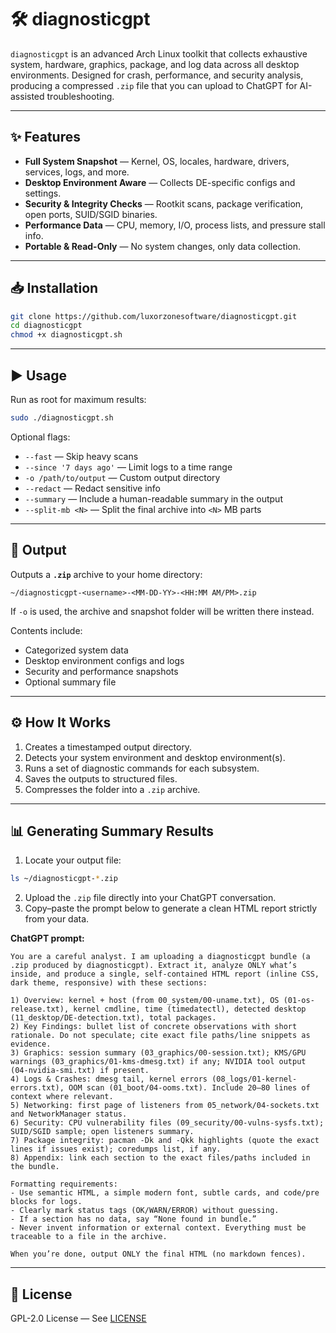 # 🛠️ diagnosticgpt

`diagnosticgpt` is an advanced Arch Linux toolkit that collects exhaustive system, hardware, graphics, package, and log data across all desktop environments. Designed for crash, performance, and security analysis, producing a compressed `.zip` file that you can upload to ChatGPT for AI-assisted troubleshooting.

---

## ✨ Features

* **Full System Snapshot** — Kernel, OS, locales, hardware, drivers, services, logs, and more.
* **Desktop Environment Aware** — Collects DE-specific configs and settings.
* **Security & Integrity Checks** — Rootkit scans, package verification, open ports, SUID/SGID binaries.
* **Performance Data** — CPU, memory, I/O, process lists, and pressure stall info.
* **Portable & Read-Only** — No system changes, only data collection.

---

## 📥 Installation

```bash
git clone https://github.com/luxorzonesoftware/diagnosticgpt.git
cd diagnosticgpt
chmod +x diagnosticgpt.sh
```

---

## ▶️ Usage

Run as root for maximum results:

```bash
sudo ./diagnosticgpt.sh
```

Optional flags:

* `--fast` — Skip heavy scans
* `--since '7 days ago'` — Limit logs to a time range
* `-o /path/to/output` — Custom output directory
* `--redact` — Redact sensitive info
* `--summary` — Include a human-readable summary in the output
* `--split-mb <N>` — Split the final archive into `<N>` MB parts

---

## 📂 Output

Outputs a **`.zip`** archive to your home directory:

```
~/diagnosticgpt-<username>-<MM-DD-YY>-<HH:MM AM/PM>.zip
```

If `-o` is used, the archive and snapshot folder will be written there instead.

Contents include:

* Categorized system data
* Desktop environment configs and logs
* Security and performance snapshots
* Optional summary file

---

## ⚙️ How It Works

1. Creates a timestamped output directory.
2. Detects your system environment and desktop environment(s).
3. Runs a set of diagnostic commands for each subsystem.
4. Saves the outputs to structured files.
5. Compresses the folder into a `.zip` archive.

---

## 📊 Generating Summary Results

1. Locate your output file:

```bash
ls ~/diagnosticgpt-*.zip
```

2. Upload the `.zip` file directly into your ChatGPT conversation.
3. Copy–paste the prompt below to generate a clean HTML report strictly from your data.

**ChatGPT prompt:**

```
You are a careful analyst. I am uploading a diagnosticgpt bundle (a .zip produced by diagnosticgpt). Extract it, analyze ONLY what’s inside, and produce a single, self-contained HTML report (inline CSS, dark theme, responsive) with these sections:

1) Overview: kernel + host (from 00_system/00-uname.txt), OS (01-os-release.txt), kernel cmdline, time (timedatectl), detected desktop (11_desktop/DE-detection.txt), total packages.
2) Key Findings: bullet list of concrete observations with short rationale. Do not speculate; cite exact file paths/line snippets as evidence.
3) Graphics: session summary (03_graphics/00-session.txt); KMS/GPU warnings (03_graphics/01-kms-dmesg.txt) if any; NVIDIA tool output (04-nvidia-smi.txt) if present.
4) Logs & Crashes: dmesg tail, kernel errors (08_logs/01-kernel-errors.txt), OOM scan (01_boot/04-ooms.txt). Include 20–80 lines of context where relevant.
5) Networking: first page of listeners from 05_network/04-sockets.txt and NetworkManager status.
6) Security: CPU vulnerability files (09_security/00-vulns-sysfs.txt); SUID/SGID sample; open listeners summary.
7) Package integrity: pacman -Dk and -Qkk highlights (quote the exact lines if issues exist); coredumps list, if any.
8) Appendix: link each section to the exact files/paths included in the bundle.

Formatting requirements:
- Use semantic HTML, a simple modern font, subtle cards, and code/pre blocks for logs.
- Clearly mark status tags (OK/WARN/ERROR) without guessing.
- If a section has no data, say “None found in bundle.”
- Never invent information or external context. Everything must be traceable to a file in the archive.

When you’re done, output ONLY the final HTML (no markdown fences).
```

---

## 📜 License

GPL-2.0 License — See [LICENSE](LICENSE)
